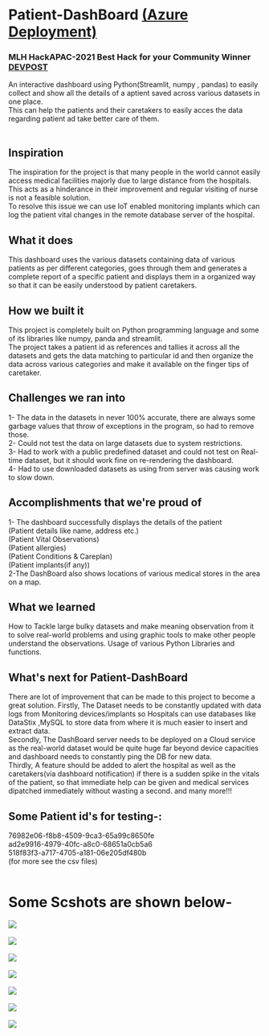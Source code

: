 # Patient-DashBoard <a href="https://patient-dashboard.azurewebsites.net/" target="_blank">(Azure Deployment)</a>
### MLH HackAPAC-2021 Best Hack for your Community Winner <a href="https://devpost.com/software/patient-dashboard">DEVPOST</a>
An interactive dashboard using Python(Streamlit, numpy , pandas) to easily collect and show all the details of a aptient saved across various datasets in one place.<br>
This can help the patients and their caretakers to easily acces the data regarding patient ad take better care of them.<br>
<br>

## Inspiration
The inspiration for the project is that many people in the world cannot easily access medical facilities majorly due to large distance from the hospitals. This acts as a hinderance in their improvement and regular visiting of nurse is not a feasible solution.<br/>
To resolve this issue we can use IoT enabled monitoring implants which can log the patient vital changes in the remote database server of the hospital.

## What it does
This dashboard uses the various datasets containing data of various patients as per different categories, goes through them and generates a complete report of a specific patient and displays them in a organized way so that it can be easily understood by patient caretakers.

## How we built it
This project is completely built on Python programming language and some of its libraries like numpy, panda and streamlit.<br/>
The project takes a patient id as references and tallies it across all the datasets and gets the data matching to particular id and then organize the data across various categories and make it available on the finger tips of caretaker.

## Challenges we ran into
1- The data in the datasets in never 100% accurate, there are always some garbage values that throw of exceptions in the program, so had to remove those.<br/>
2- Could not test the data on large datasets due to system restrictions.<br/>
3- Had to work with a public predefined dataset and could not test on Real-time dataset, but it should work fine on re-rendering the dashboard. <br/>
4- Had to use downloaded datasets as using from server was causing work to slow down.<br/>

## Accomplishments that we're proud of
1- The dashboard successfully displays the details of the patient<br/>
(Patient details like name, address etc.)<br/>
(Patient Vital Observations)<br/>
(Patient allergies)<br/>
(Patient Conditions & Careplan)<br/>
(Patient implants(if any))<br/>
2-The DashBoard also shows locations of various medical stores in the area on a map.

## What we learned
How to Tackle large bulky datasets and make meaning observation from it to solve real-world problems and using graphic tools to make other people understand the observations. Usage of various Python Libraries and functions.

## What's next for Patient-DashBoard
There are lot of improvement that can be made to this project to become a great solution.
Firstly, The Dataset needs to be constantly updated with data logs from Monitoring devices/implants so Hospitals can use databases like DataStix ,MySQL to store data from where it is much easier to insert and extract data.<br/>
Secondly, The DashBoard server needs to be deployed on a Cloud service as the real-world dataset would be quite huge far beyond device capacities and dashboard needs to constantly ping the DB for new data.<br/>
Thirdly, A feature should be added to alert the hospital as well as the caretakers(via dashboard notification) if there is a sudden spike in the vitals of the patient, so that immediate help can be given and medical services dipatched immediately without wasting a second. and many more!!!<br/>

## Some Patient id's for testing-:<br>
76982e06-f8b8-4509-9ca3-65a99c8650fe<br>
ad2e9916-4979-40fc-a8c0-68651a0cb5a6<br>
518f83f3-a717-4705-a181-06e205df480b<br>
(for more see the csv files)
<br><br>
# Some Scshots are shown below-

![](WebApp/SCREENSHOTS/Screenshot2.png)
<br><br>
![](WebApp/SCREENSHOTS/Screenshot1.png)
<br><br>
![](WebApp/SCREENSHOTS/Screenshot3.png)
<br><br>
![](WebApp/SCREENSHOTS/Screenshot4.png)
<br><br>
![](WebApp/SCREENSHOTS/Screenshot5.png)
<br><br>
![](WebApp/SCREENSHOTS/Screenshot6.png)
<br><br>
![](WebApp/SCREENSHOTS/Screenshot7.png)

